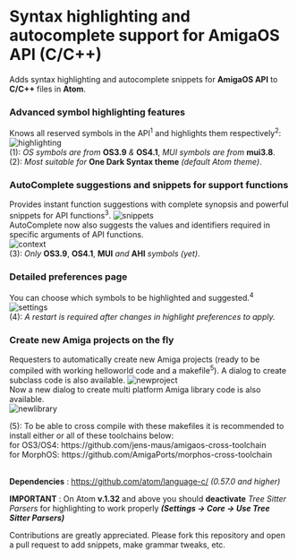 # Syntax highlighting and autocomplete support for AmigaOS API (C/C++)
Adds syntax highlighting and autocomplete snippets for **AmigaOS API** to **C/C++** files in **Atom**.



### Advanced symbol highlighting features
Knows all reserved symbols in the API<sup>1</sup> and highlights them respectively<sup>2</sup>:
![highlighting](https://s4.gifyu.com/images/SymbolHighlighter.gif)
<br>(1): *OS symbols are from* **OS3.9** *&* **OS4.1**, *MUI symbols are from* **mui3.8**.</br>
(2): *Most suitable for* **One Dark Syntax theme** *(default Atom theme)*.

### AutoComplete suggestions and snippets for support functions
Provides instant function suggestions with complete synopsis and powerful snippets for API functions<sup>3</sup>.
![snippets](https://s4.gifyu.com/images/AutoCompleteSuggestions.gif)
<br>AutoComplete now also suggests the values and identifiers required in specific arguments of API functions.</br>
![context](https://s4.gifyu.com/images/Context.gif)
<br>(3): *Only* **OS3.9**, **OS4.1**, **MUI** *and* **AHI** *symbols (yet)*.</br>

### Detailed preferences page
You can choose which symbols to be highlighted and suggested.<sup>4</sup>
![settings](https://s4.gifyu.com/images/SettingsScheme.gif)
<br>(4): *A restart is required after changes in highlight preferences to apply.*</br>

### Create new Amiga projects on the fly
Requesters to automatically create new Amiga projects (ready to be compiled with working helloworld code and a makefile<sup>5</sup>).
A dialog to create subclass code is also available.
![newproject](https://s4.gifyu.com/images/CreateNewAmigaProject.gif)
<br>Now a new dialog to create multi platform Amiga library code is also available.</br>
![newlibrary](https://s4.gifyu.com/images/LibCreator.gif)
<div>(5): To be able to cross compile with these makefiles it is recommended to install either or all of these toolchains below:</div>
<div>for OS3/OS4: https://github.com/jens-maus/amigaos-cross-toolchain</div>
<div>for MorphOS: https://github.com/AmigaPorts/morphos-cross-toolchain</div>

<br>**Dependencies** : https://github.com/atom/language-c/ *(0.57.0 and higher)*</br>

**IMPORTANT** : On Atom **v.1.32** and above you should **deactivate** *Tree Sitter Parsers* for highlighting to work properly ***(Settings -> Core -> Use Tree Sitter Parsers)***

Contributions are greatly appreciated. Please fork this repository and open a pull request to add snippets, make grammar tweaks, etc.
